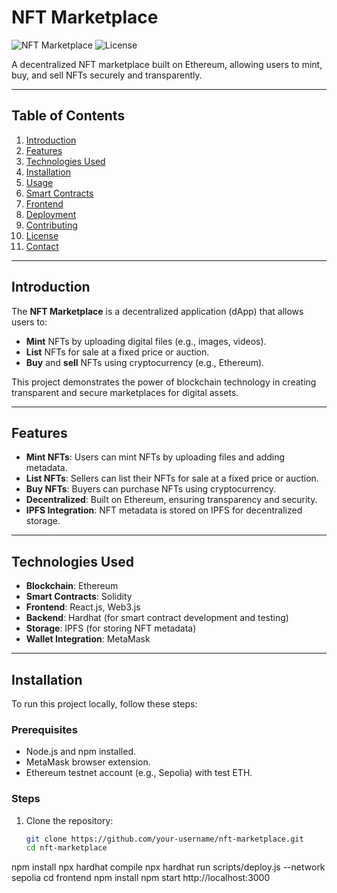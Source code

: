 # NFT Marketplace

![NFT Marketplace](https://img.shields.io/badge/Blockchain-Ethereum-blue)
![License](https://img.shields.io/badge/License-MIT-green)

A decentralized NFT marketplace built on Ethereum, allowing users to mint, buy, and sell NFTs securely and transparently.

---

## Table of Contents
1. [Introduction](#introduction)
2. [Features](#features)
3. [Technologies Used](#technologies-used)
4. [Installation](#installation)
5. [Usage](#usage)
6. [Smart Contracts](#smart-contracts)
7. [Frontend](#frontend)
8. [Deployment](#deployment)
9. [Contributing](#contributing)
10. [License](#license)
11. [Contact](#contact)

---

## Introduction
The **NFT Marketplace** is a decentralized application (dApp) that allows users to:
- **Mint** NFTs by uploading digital files (e.g., images, videos).
- **List** NFTs for sale at a fixed price or auction.
- **Buy** and **sell** NFTs using cryptocurrency (e.g., Ethereum).

This project demonstrates the power of blockchain technology in creating transparent and secure marketplaces for digital assets.

---

## Features
- **Mint NFTs**: Users can mint NFTs by uploading files and adding metadata.
- **List NFTs**: Sellers can list their NFTs for sale at a fixed price or auction.
- **Buy NFTs**: Buyers can purchase NFTs using cryptocurrency.
- **Decentralized**: Built on Ethereum, ensuring transparency and security.
- **IPFS Integration**: NFT metadata is stored on IPFS for decentralized storage.

---

## Technologies Used
- **Blockchain**: Ethereum
- **Smart Contracts**: Solidity
- **Frontend**: React.js, Web3.js
- **Backend**: Hardhat (for smart contract development and testing)
- **Storage**: IPFS (for storing NFT metadata)
- **Wallet Integration**: MetaMask

---

## Installation
To run this project locally, follow these steps:

### Prerequisites
- Node.js and npm installed.
- MetaMask browser extension.
- Ethereum testnet account (e.g., Sepolia) with test ETH.

### Steps
1. Clone the repository:
   ```bash
   git clone https://github.com/your-username/nft-marketplace.git
   cd nft-marketplace

npm install
npx hardhat compile
npx hardhat run scripts/deploy.js --network sepolia
cd frontend
npm install
npm start
http://localhost:3000
 
